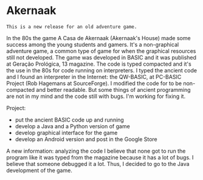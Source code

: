 # Akernaak
	
	This is a new release for an old adventure game.

In the 80s the game A Casa de Akernaak (Akernaak's House) made some success among the young students and gamers. It's a non-graphical
adventure game, a common type of game for when the graphical resources still not developed. The game was developed in BASIC and it was
published at Geração Prológica, 13 magazine. The code is typed compacted and it's the use in the 80s for code running on interpreters.
I typed the ancient code and I found an interpreter in the Internet: the QW-BASIC, at PC-BASIC Project (Rob Hagemans at SourceForge).
I modified the code for to be non-compacted and better readable. But some things of ancient programming are not in my mind and the 
code still with bugs. I'm working for fixing it.

Project:
- put the ancient BASIC code up and running
- develop a Java and a Python version of game
- develop graphical interface for the game
- develop an Android version and post in the Google Store

A new information: analyzing the code I believe that none got to run the program like it was typed from the magazine because it has a lot 
of bugs. I believe that someone debugged it a lot. Thus, I decided to go to the Java development of the game.
 

